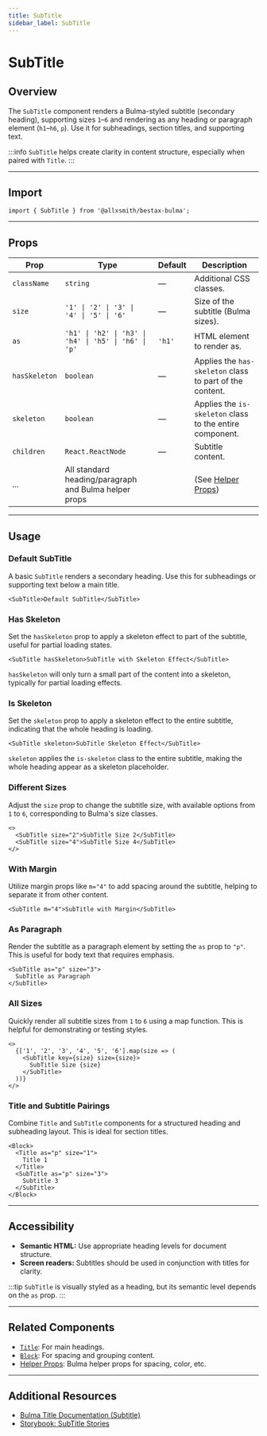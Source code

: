 ```yaml
---
title: SubTitle
sidebar_label: SubTitle
---
```


# SubTitle

## Overview

The `SubTitle` component renders a Bulma-styled subtitle (secondary heading), supporting sizes `1`–`6` and rendering as any heading or paragraph element (`h1`–`h6`, `p`). Use it for subheadings, section titles, and supporting text.

:::info
`SubTitle` helps create clarity in content structure, especially when paired with `Title`.
:::

---

## Import

```tsx
import { SubTitle } from '@allxsmith/bestax-bulma';
```

---

## Props

| Prop          | Type                                                  | Default | Description                                              |
| ------------- | ----------------------------------------------------- | ------- | -------------------------------------------------------- |
| `className`   | `string`                                              | —       | Additional CSS classes.                                  |
| `size`        | `'1' \| '2' \| '3' \| '4' \| '5' \| '6'`              | —       | Size of the subtitle (Bulma sizes).                      |
| `as`          | `'h1' \| 'h2' \| 'h3' \| 'h4' \| 'h5' \| 'h6' \| 'p'` | `'h1'`  | HTML element to render as.                               |
| `hasSkeleton` | `boolean`                                             | —       | Applies the `has-skeleton` class to part of the content. |
| `skeleton`    | `boolean`                                             | —       | Applies the `is-skeleton` class to the entire component. |
| `children`    | `React.ReactNode`                                     | —       | Subtitle content.                                        |
| ...           | All standard heading/paragraph and Bulma helper props |         | (See [Helper Props](../helpers/usebulmaclasses))         |

---

## Usage

### Default SubTitle

A basic `SubTitle` renders a secondary heading. Use this for subheadings or supporting text below a main title.

```tsx live
<SubTitle>Default SubTitle</SubTitle>
```

### Has Skeleton

Set the `hasSkeleton` prop to apply a skeleton effect to part of the subtitle, useful for partial loading states.

```tsx live
<SubTitle hasSkeleton>SubTitle with Skeleton Effect</SubTitle>
```

`hasSkeleton` will only turn a small part of the content into a skeleton, typically for partial loading effects.

### Is Skeleton

Set the `skeleton` prop to apply a skeleton effect to the entire subtitle, indicating that the whole heading is loading.

```tsx live
<SubTitle skeleton>SubTitle Skeleton Effect</SubTitle>
```

`skeleton` applies the `is-skeleton` class to the entire subtitle, making the whole heading appear as a skeleton placeholder.

### Different Sizes

Adjust the `size` prop to change the subtitle size, with available options from `1` to `6`, corresponding to Bulma's size classes.

```tsx live
<>
  <SubTitle size="2">SubTitle Size 2</SubTitle>
  <SubTitle size="4">SubTitle Size 4</SubTitle>
</>
```

### With Margin

Utilize margin props like `m="4"` to add spacing around the subtitle, helping to separate it from other content.

```tsx live
<SubTitle m="4">SubTitle with Margin</SubTitle>
```

### As Paragraph

Render the subtitle as a paragraph element by setting the `as` prop to `"p"`. This is useful for body text that requires emphasis.

```tsx live
<SubTitle as="p" size="3">
  SubTitle as Paragraph
</SubTitle>
```

### All Sizes

Quickly render all subtitle sizes from `1` to `6` using a map function. This is helpful for demonstrating or testing styles.

```tsx live
<>
  {['1', '2', '3', '4', '5', '6'].map(size => (
    <SubTitle key={size} size={size}>
      SubTitle Size {size}
    </SubTitle>
  ))}
</>
```

### Title and Subtitle Pairings

Combine `Title` and `SubTitle` components for a structured heading and subheading layout. This is ideal for section titles.

```tsx live
<Block>
  <Title as="p" size="1">
    Title 1
  </Title>
  <SubTitle as="p" size="3">
    Subtitle 3
  </SubTitle>
</Block>
```

---

## Accessibility

- **Semantic HTML:** Use appropriate heading levels for document structure.
- **Screen readers:** Subtitles should be used in conjunction with titles for clarity.

:::tip
`SubTitle` is visually styled as a heading, but its semantic level depends on the `as` prop.
:::

---

## Related Components

- [`Title`](./title.md): For main headings.
- [`Block`](./block.md): For spacing and grouping content.
- [Helper Props](../helpers/usebulmaclasses.md): Bulma helper props for spacing, color, etc.

---

## Additional Resources

- [Bulma Title Documentation (Subtitle)](https://bulma.io/documentation/elements/title/#subtitle)
- [Storybook: SubTitle Stories](https://bestax.cc/storybook/?path=/story/elements-subtitle--default)
